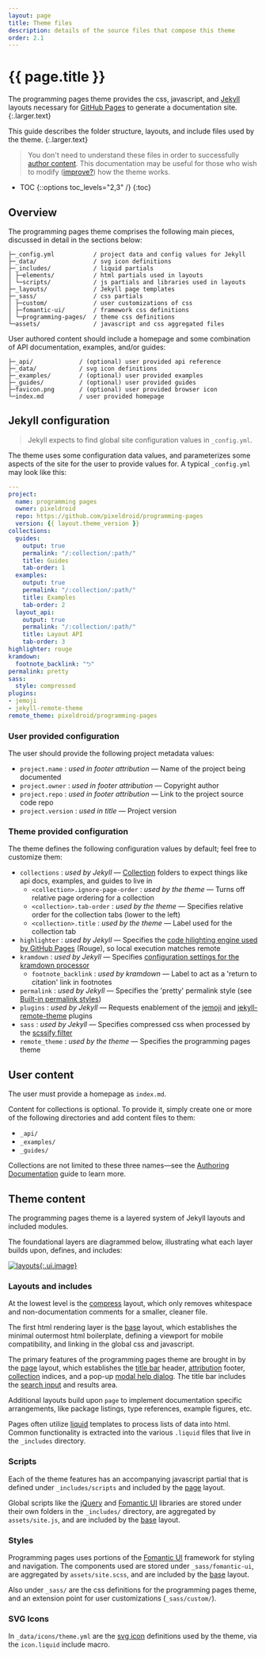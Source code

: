```yaml
---
layout: page
title: Theme files
description: details of the source files that compose this theme
order: 2.1
---
```


# {{ page.title }}

The programming pages theme provides the css, javascript, and [Jekyll][ghjekyll] layouts necessary for [GitHub Pages][ghpages] to generate a documentation site.
{:.larger.text}

This guide describes the folder structure, layouts, and include files used by the theme.
{:.larger.text}

> You don't need to understand these files in order to successfully [author content][authoring-documentation]. This documentation may be useful for those who wish to modify ([improve?][reporting-issues]) how the theme works.

- TOC
{::options toc_levels="2,3" /}
{:toc}


## Overview

The programming pages theme comprises the following main pieces, discussed in detail in the sections below:

    ├─_config.yml           / project data and config values for Jekyll
    ├─_data/                / svg icon definitions
    ├─_includes/            / liquid partials
    │ ├─elements/           / html partials used in layouts
    │ └─scripts/            / js partials and libraries used in layouts
    ├─_layouts/             / Jekyll page templates
    ├─_sass/                / css partials
    │ ├─custom/             / user customizations of css
    │ ├─fomantic-ui/        / framework css definitions
    │ └─programming-pages/  / theme css definitions
    └─assets/               / javascript and css aggregated files

User authored content should include a homepage and some combination of API documentation, examples, and/or guides:

    ├─_api/             / (optional) user provided api reference
    ├─_data/            / svg icon definitions
    ├─_examples/        / (optional) user provided examples
    ├─_guides/          / (optional) user provided guides
    ├─favicon.png       / (optional) user provided browser icon
    └─index.md          / user provided homepage


## Jekyll configuration

> Jekyll expects to find global site configuration values in `_config.yml`.

The theme uses some configuration data values, and parameterizes some aspects of the site for the user to provide values for.
A typical `_config.yml` may look like this:

```yaml
---
project:
  name: programming pages
  owner: pixeldroid
  repo: https://github.com/pixeldroid/programming-pages
  version: {{ layout.theme_version }}
collections:
  guides:
    output: true
    permalink: "/:collection/:path/"
    title: Guides
    tab-order: 1
  examples:
    output: true
    permalink: "/:collection/:path/"
    title: Examples
    tab-order: 2
  layout_api:
    output: true
    permalink: "/:collection/:path/"
    title: Layout API
    tab-order: 3
highlighter: rouge
kramdown:
  footnote_backlink: "⮌"
permalink: pretty
sass:
  style: compressed
plugins:
- jemoji
- jekyll-remote-theme
remote_theme: pixeldroid/programming-pages
```


### User provided configuration

The user should provide the following project metadata values:

- `project.name` : _used in footer attribution_ &mdash; Name of the project being documented
- `project.owner` : _used in footer attribution_ &mdash; Copyright author
- `project.repo` : _used in footer attribution_ &mdash; Link to the project source code repo
- `project.version` : _used in title_ &mdash; Project version

### Theme provided configuration

The theme defines the following configuration values by default; feel free to customize them:

- `collections` : _used by Jekyll_ &mdash; [Collection][jekyll-collection] folders to expect things like api docs, examples, and guides to live in
  - `<collection>.ignore-page-order` : _used by the theme_ &mdash; Turns off relative page ordering for a collection
  - `<collection>.tab-order` : _used by the theme_ &mdash; Specifies relative order for the collection tabs (lower to the left)
  - `<collection>.title` : _used by the theme_ &mdash; Label used for the collection tab
- `highlighter` : _used by Jekyll_ &mdash; Specifies the [code hilighting engine used by GitHub Pages][ghpages-rouge] (Rouge), so local execution matches remote
- `kramdown` : _used by Jekyll_ &mdash; Specifies [configuration settings for the kramdown processor][ghpages-kramdown]
  - `footnote_backlink` : _used by kramdown_ &mdash; Label to act as a 'return to citation' link in footnotes
- `permalink` : _used by Jekyll_ &mdash; Specifies the 'pretty' permalink style (see [Built-in permalink styles][jekyll-permalink])
- `plugins` : _used by Jekyll_ &mdash; Requests enablement of the [jemoji][ghpages-jemoji] and [jekyll-remote-theme][ghpages-jekyll-remote-theme] plugins
- `sass` : _used by Jekyll_ &mdash; Specifies compressed css when processed by the [scssify filter][jekyll-scssify]
- `remote_theme` : _used by the theme_ &mdash; Specifies the programming pages theme


## User content

The user must provide a homepage as `index.md`.

Content for collections is optional. To provide it, simply create one or more of the following directories and add content files to them:

- `_api/`
- `_examples/`
- `_guides/`

Collections are not limited to these three names&mdash;see the [Authoring Documentation][authoring-documentation] guide to learn more.


## Theme content

The programming pages theme is a layered system of Jekyll layouts and included modules.

The foundational layers are diagrammed below, illustrating what each layer builds upon, defines, and includes:

[![layouts](template-structure.draw-io.png "diagram of the template structure (draw.io)"){:.ui.image}](template-structure.draw-io.png)

### Layouts and includes

At the lowest level is the [compress][layout-compress] layout, which only removes whitespace and non-documentation comments for a smaller, cleaner file.

The first html rendering layer is the [base][layout-base] layout, which establishes the minimal outermost html boilerplate, defining a viewport for mobile compatibility, and linking in the global css and javascript.

The primary features of the programming pages theme are brought in by the [page][layout-page] layout, which establishes the [title bar][feature-title] header, [attribution][feature-attribution] footer, [collection][feature-collections] indices, and a pop-up [modal help dialog][feature-help]. The title bar includes the [search input][feature-search] and results area.

Additional layouts build upon `page` to implement documentation specific arrangements, like package listings, type references, example figures, etc.

Pages often utilize [liquid][liquid] templates to process lists of data into html. Common functionality is extracted into the various `.liquid` files that live in the `_includes` directory.

### Scripts

Each of the theme features has an accompanying javascript partial that is defined under `_includes/scripts` and included by the [page][layout-page] layout.

Global scripts like the [jQuery][jquery] and [Fomantic UI][fomantic-ui] libraries are stored under their own folders in the `_includes/` directory, are aggregated by `assets/site.js`, and are included by the [base][layout-base] layout.

### Styles

Programming pages uses portions of the [Fomantic UI][fomantic-ui] framework for styling and navigation. The components used are stored under `_sass/fomantic-ui`, are aggregated by `assets/site.scss`, and are included by the [base][layout-base] layout.

Also under `_sass/` are the css definitions for the programming pages theme, and an extension point for user customizations (`_sass/custom/`).

### SVG Icons

In `_data/icons/theme.yml` are the [svg icon][svg-icons] definitions used by the theme, via the `icon.liquid` include macro.



[authoring-documentation]: {{site.baseurl}}/guides/Authoring-Documentation/#/guides/ "Authoring documentation with the programming pages theme"
[feature-attribution]: {{site.baseurl}}/guides/Theme-Features/#attribution "attribution feature"
[feature-collections]: {{site.baseurl}}/guides/Theme-Features/#collection-indices "collections feature"
[feature-help]: {{site.baseurl}}/guides/Theme-Features/#help-overlay "help feature"
[feature-search]: {{site.baseurl}}/guides/Theme-Features/#search-input "search feature"
[feature-title]: {{site.baseurl}}/guides/Theme-Features/#title-bar "title bar feature"
[fomantic-ui]: https://fomantic-ui.com/ "Semantic UI css and javascript framework"
[ghjekyll]: https://help.github.com/articles/using-jekyll-as-a-static-site-generator-with-github-pages/ "Using Jekyll as a static site generator with GitHub Pages"
[ghpages-jekyll-remote-theme]: https://github.com/benbalter/jekyll-remote-theme "Jekyll plugin for building Jekyll sites with any GitHub-hosted theme"
[ghpages-jemoji]: https://help.github.com/articles/emoji-on-github-pages/ "Emoji on GitHub Pages"
[ghpages-kramdown]: https://kramdown.gettalong.org/options.html "configuration options for the kramdown converter used in Jekyll"
[ghpages-rouge]: https://help.github.com/articles/using-syntax-highlighting-on-github-pages/ "Using syntax highlighting on GitHub Pages"
[ghpages]: https://pages.github.com/ "GitHub Pages"
[jekyll-collection]: https://jekyllrb.com/docs/collections/#step1 "Tell Jekyll to read in your collection"
[jekyll-permalink]: https://jekyllrb.com/docs/permalinks/#builtinpermalinkstyles "Built-in permalink styles"
[jekyll-scssify]: https://jekyllrb.com/docs/templates/#filters "Jekyll sassify filter"
[jquery]: https://jquery.com/ "jQuery javascript library"
[layout-base]: {{site.baseurl}}/layout_api/base/#/layout_api/ "base layout"
[layout-compress]: {{site.baseurl}}/layout_api/compress/#/layout_api/ "compress layout"
[layout-page]: {{site.baseurl}}/layout_api/page/#/layout_api/ "page layout"
[liquid]: http://shopify.github.io/liquid/ "Liquid is an open-source template language used by Jekyll"
[reporting-issues]: {{site.baseurl}}/guides/Reporting-Issues-and-Contributing/#/guides/ "Reporting issues and contributing"
[svg-icons]: {{site.baseurl}}/examples/sampler/#icons "SVG icons provided by the programming pages theme"
